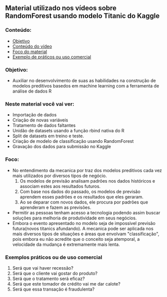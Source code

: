 ## Material utilizado nos vídeos sobre RandomForest usando modelo Titanic do Kaggle 

### Conteúdo:
  * [Objetivo](#Objetivo)
  * [Conteúdo do vídeo](#Neste-material-você-vai-ver)
  * [Foco do material](#Foco)        
  * [Exemplo de práticos ou uso comercial](#Exemplos-práticos-ou-de-uso-comercial)

### Objetivo:
- Auxiliar no desenvolvimento de suas as habilidades na construção de modelos preditivos basedos em machine learning com a ferramenta de análise de dados R

### Neste material você vai ver:
- Importação de dados
- Criação de novas variáveis
- Tratamento de dados faltantes
- Unidão de datasets usando a função rbind nativa do R
- Split de datasets em treino e teste.
- Criação de modelo de classificação usando RandomForest
- Gravação dos dados para submissão no Kaggle

### Foco: 
- No entendimento da mecanica por traz dos modelos preditivos cada vez mais utilizados por diversos tipos de negócio.
  1. Os modelos de previsão analisam padrões nos dados históricos e associam estes aos resultados futuros.
  2. Com base nos dados do passado, os modelos de previsão aprendem esses padrões e os resultados que eles geraram.
  3. Ao se deparar com novos dados, ele procura por padrões que aprenderam e fazem as previsões.
- Permitir as pessoas tenham acesso a tecnologia podendo assim buscar soluções para melhoria de produtividade em seus negócios.
- Embora o evento apresentado no modelo seja de impossivel previsão futura(novos titanics afundando). A mecanica pode ser aplicada nos mais
diversos tipos de situações e áreas que envolvam "classificação", pois embora eu não acredite que o conceito seja atemporal, a velocidade da mudança é extremamente mais lenta. 

### Exemplos práticos ou de uso comercial
  1. Será que vai haver recessão?
  2. Será que o cliente vai gostar do produto?
  3. Será que o tratamento será eficaz?
  4. Será que este tomador de crédito vai me dar calote?
  5. Será que essa transação é fraudulenta?
  
  
  
  

